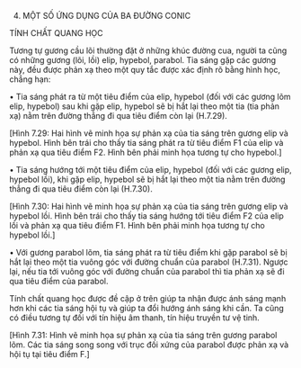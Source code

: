 4. MỘT SỐ ỨNG DỤNG CỦA BA ĐƯỜNG CONIC

TÍNH CHẤT QUANG HỌC

Tương tự gương cầu lõi thường đặt ở những khúc đường cua, người ta cũng có những gương (lõi, lồi) elip, hypebol, parabol. Tia sáng gặp các gương này, đều được phản xạ theo một quy tắc được xác định rõ bằng hình học, chẳng hạn:

• Tia sáng phát ra từ một tiêu điểm của elip, hypebol (đối với các gương lõm elip, hypebol) sau khi gặp elip, hypebol sẽ bị hắt lại theo một tia (tia phản xạ) nằm trên đường thẳng đi qua tiêu điểm còn lại (H.7.29).

[Hình 7.29: Hai hình vẽ minh họa sự phản xạ của tia sáng trên gương elip và hypebol. Hình bên trái cho thấy tia sáng phát ra từ tiêu điểm F1 của elip và phản xạ qua tiêu điểm F2. Hình bên phải minh họa tương tự cho hypebol.]

• Tia sáng hướng tới một tiêu điểm của elip, hypebol (đối với các gương elip, hypebol lồi), khi gặp elip, hypebol sẽ bị hắt lại theo một tia nằm trên đường thẳng đi qua tiêu điểm còn lại (H.7.30).

[Hình 7.30: Hai hình vẽ minh họa sự phản xạ của tia sáng trên gương elip và hypebol lồi. Hình bên trái cho thấy tia sáng hướng tới tiêu điểm F2 của elip lồi và phản xạ qua tiêu điểm F1. Hình bên phải minh họa tương tự cho hypebol lồi.]

• Với gương parabol lõm, tia sáng phát ra từ tiêu điểm khi gặp parabol sẽ bị hắt lại theo một tia vuông góc với đường chuẩn của parabol (H.7.31). Ngược lại, nếu tia tới vuông góc với đường chuẩn của parabol thì tia phản xạ sẽ đi qua tiêu điểm của parabol.

Tính chất quang học được đề cập ở trên giúp ta nhận được ánh sáng mạnh hơn khi các tia sáng hội tụ và giúp ta đổi hướng ánh sáng khi cần. Ta cũng có điều tương tự đối với tín hiệu âm thanh, tín hiệu truyền tư vệ tinh.

[Hình 7.31: Hình vẽ minh họa sự phản xạ của tia sáng trên gương parabol lõm. Các tia sáng song song với trục đối xứng của parabol được phản xạ và hội tụ tại tiêu điểm F.]